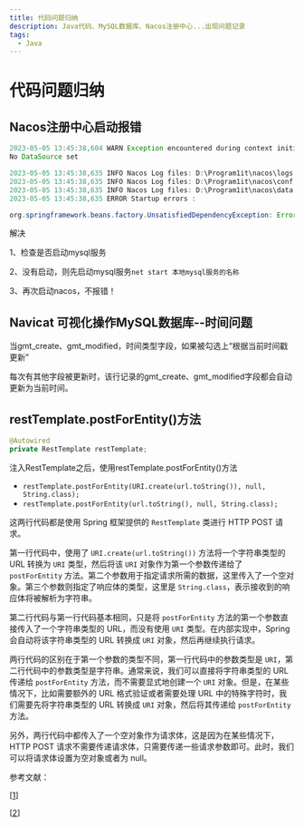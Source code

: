 ```yaml
---
title: 代码问题归纳
description: Java代码、MySQL数据库、Nacos注册中心...出现问题记录
tags:
  - Java
---
```


# 代码问题归纳

## Nacos注册中心启动报错

```java
2023-05-05 13:45:38,604 WARN Exception encountered during context initialization - cancelling refresh attempt: org.springframework.beans.factory.UnsatisfiedDependencyException: Error creating bean with name 'memoryMonitor' defined in URL [jar:file:/D:/Program1it/nacos/target/nacos-server.jar!/BOOT-INF/lib/nacos-config-2.0.3.jar!/com/alibaba/nacos/config/server/monitor/MemoryMonitor.class]: Unsatisfied dependency expressed through constructor parameter 0; nested exception is org.springframework.beans.factory.UnsatisfiedDependencyException: Error creating bean with name 'asyncNotifyService': Unsatisfied dependency expressed through field 'dumpService'; nested exception is org.springframework.beans.factory.BeanCreationException: Error creating bean with name 'externalDumpService': Invocation of init method failed; nested exception is ErrCode:500, ErrMsg:Nacos Server did not start because dumpservice bean construction failure :
No DataSource set

2023-05-05 13:45:38,635 INFO Nacos Log files: D:\Program1it\nacos\logs
2023-05-05 13:45:38,635 INFO Nacos Log files: D:\Program1it\nacos\conf
2023-05-05 13:45:38,635 INFO Nacos Log files: D:\Program1it\nacos\data
2023-05-05 13:45:38,635 ERROR Startup errors :

org.springframework.beans.factory.UnsatisfiedDependencyException: Error creating bean with name 'memoryMonitor' defined in URL 
```

解决

1、检查是否启动mysql服务

2、没有启动，则先启动mysql服务`net start 本地mysql服务的名称`

3、再次启动nacos，不报错！

## Navicat 可视化操作MySQL数据库--时间问题

当gmt_create、gmt_modified，时间类型字段，如果被勾选上“根据当前时间戳更新”

每次有其他字段被更新时，该行记录的gmt_create、gmt_modified字段都会自动更新为当前时间。

## restTemplate.postForEntity()方法

```java
@Autowired  
private RestTemplate restTemplate;
```

注入RestTemplate之后，使用restTemplate.postForEntity()方法

- `restTemplate.postForEntity(URI.create(url.toString()), null, String.class);`
- `restTemplate.postForEntity(url.toString(), null, String.class);`

这两行代码都是使用 Spring 框架提供的 `RestTemplate` 类进行 HTTP POST 请求。

第一行代码中，使用了 `URI.create(url.toString())` 方法将一个字符串类型的 URL 转换为 `URI` 类型，然后将该 `URI` 对象作为第一个参数传递给了 `postForEntity` 方法。第二个参数用于指定请求所需的数据，这里传入了一个空对象。第三个参数则指定了响应体的类型，这里是 `String.class`，表示接收到的响应体将被解析为字符串。

第二行代码与第一行代码基本相同，只是将 `postForEntity` 方法的第一个参数直接传入了一个字符串类型的 URL，而没有使用 `URI` 类型。在内部实现中，Spring 会自动将该字符串类型的 URL 转换成 `URI` 对象，然后再继续执行请求。

两行代码的区别在于第一个参数的类型不同，第一行代码中的参数类型是 `URI`，第二行代码中的参数类型是字符串。通常来说，我们可以直接将字符串类型的 URL 传递给 `postForEntity` 方法，而不需要显式地创建一个 `URI` 对象。但是，在某些情况下，比如需要额外的 URL 格式验证或者需要处理 URL 中的特殊字符时，我们需要先将字符串类型的 URL 转换成 `URI` 对象，然后将其传递给 `postForEntity` 方法。

另外，两行代码中都传入了一个空对象作为请求体，这是因为在某些情况下，HTTP POST 请求不需要传递请求体，只需要传递一些请求参数即可。此时，我们可以将请求体设置为空对象或者为 null。

参考文献：

[[1](https://docs.spring.io/spring-framework/docs/current/javadoc-api/org/springframework/web/client/RestTemplate.html#postForEntity-java.net.URI-java.lang.Object-java.lang.Class-)]

[[2](https://docs.oracle.com/javase/10/docs/api/java/net/URI.html)]

